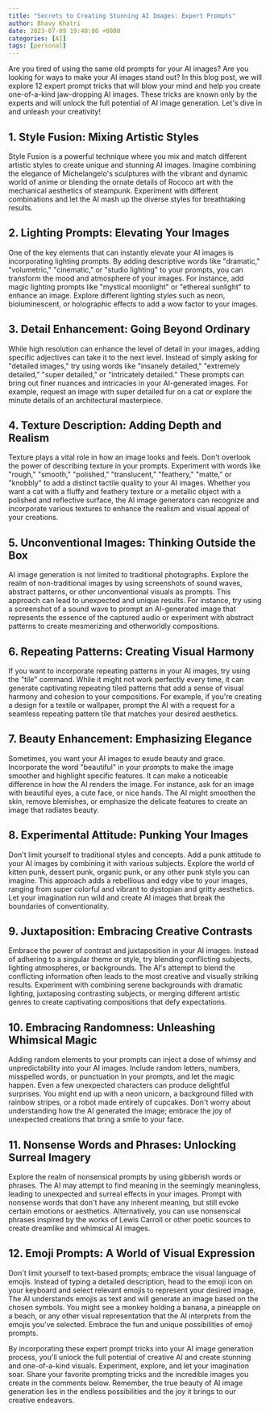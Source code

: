 ```yaml
---
title: "Secrets to Creating Stunning AI Images: Expert Prompts"
author: Bhavy Khatri
date: 2023-07-09 19:40:00 +0800
categories: [AI]
tags: [personal]
---
```


Are you tired of using the same old prompts for your AI images? Are you looking for ways to make your AI images stand out? In this blog post, we will explore 12 expert prompt tricks that will blow your mind and help you create one-of-a-kind jaw-dropping AI images. These tricks are known only by the experts and will unlock the full potential of AI image generation. Let's dive in and unleash your creativity!

## 1. Style Fusion: Mixing Artistic Styles

Style Fusion is a powerful technique where you mix and match different artistic styles to create unique and stunning AI images. Imagine combining the elegance of Michelangelo's sculptures with the vibrant and dynamic world of anime or blending the ornate details of Rococo art with the mechanical aesthetics of steampunk. Experiment with different combinations and let the AI mash up the diverse styles for breathtaking results.

## 2. Lighting Prompts: Elevating Your Images

One of the key elements that can instantly elevate your AI images is incorporating lighting prompts. By adding descriptive words like "dramatic," "volumetric," "cinematic," or "studio lighting" to your prompts, you can transform the mood and atmosphere of your images. For instance, add magic lighting prompts like "mystical moonlight" or "ethereal sunlight" to enhance an image. Explore different lighting styles such as neon, bioluminescent, or holographic effects to add a wow factor to your images.

## 3. Detail Enhancement: Going Beyond Ordinary

While high resolution can enhance the level of detail in your images, adding specific adjectives can take it to the next level. Instead of simply asking for "detailed images," try using words like "insanely detailed," "extremely detailed," "super detailed," or "intricately detailed." These prompts can bring out finer nuances and intricacies in your AI-generated images. For example, request an image with super detailed fur on a cat or explore the minute details of an architectural masterpiece.

## 4. Texture Description: Adding Depth and Realism

Texture plays a vital role in how an image looks and feels. Don't overlook the power of describing texture in your prompts. Experiment with words like "rough," "smooth," "polished," "translucent," "feathery," "matte," or "knobbly" to add a distinct tactile quality to your AI images. Whether you want a cat with a fluffy and feathery texture or a metallic object with a polished and reflective surface, the AI image generators can recognize and incorporate various textures to enhance the realism and visual appeal of your creations.

## 5. Unconventional Images: Thinking Outside the Box

AI image generation is not limited to traditional photographs. Explore the realm of non-traditional images by using screenshots of sound waves, abstract patterns, or other unconventional visuals as prompts. This approach can lead to unexpected and unique results. For instance, try using a screenshot of a sound wave to prompt an AI-generated image that represents the essence of the captured audio or experiment with abstract patterns to create mesmerizing and otherworldly compositions.

## 6. Repeating Patterns: Creating Visual Harmony

If you want to incorporate repeating patterns in your AI images, try using the "tile" command. While it might not work perfectly every time, it can generate captivating repeating tiled patterns that add a sense of visual harmony and cohesion to your compositions. For example, if you're creating a design for a textile or wallpaper, prompt the AI with a request for a seamless repeating pattern tile that matches your desired aesthetics.

## 7. Beauty Enhancement: Emphasizing Elegance

Sometimes, you want your AI images to exude beauty and grace. Incorporate the word "beautiful" in your prompts to make the image smoother and highlight specific features. It can make a noticeable difference in how the AI renders the image. For instance, ask for an image with beautiful eyes, a cute face, or nice hands. The AI might smoothen the skin, remove blemishes, or emphasize the delicate features to create an image that radiates beauty.

## 8. Experimental Attitude: Punking Your Images

Don't limit yourself to traditional styles and concepts. Add a punk attitude to your AI images by combining it with various subjects. Explore the world of kitten punk, dessert punk, organic punk, or any other punk style you can imagine. This approach adds a rebellious and edgy vibe to your images, ranging from super colorful and vibrant to dystopian and gritty aesthetics. Let your imagination run wild and create AI images that break the boundaries of conventionality.

## 9. Juxtaposition: Embracing Creative Contrasts

Embrace the power of contrast and juxtaposition in your AI images. Instead of adhering to a singular theme or style, try blending conflicting subjects, lighting atmospheres, or backgrounds. The AI's attempt to blend the conflicting information often leads to the most creative and visually striking results. Experiment with combining serene backgrounds with dramatic lighting, juxtaposing contrasting subjects, or merging different artistic genres to create captivating compositions that defy expectations.

## 10. Embracing Randomness: Unleashing Whimsical Magic

Adding random elements to your prompts can inject a dose of whimsy and unpredictability into your AI images. Include random letters, numbers, misspelled words, or punctuation in your prompts, and let the magic happen. Even a few unexpected characters can produce delightful surprises. You might end up with a neon unicorn, a background filled with rainbow stripes, or a robot made entirely of cupcakes. Don't worry about understanding how the AI generated the image; embrace the joy of unexpected creations that bring a smile to your face.

## 11. Nonsense Words and Phrases: Unlocking Surreal Imagery

Explore the realm of nonsensical prompts by using gibberish words or phrases. The AI may attempt to find meaning in the seemingly meaningless, leading to unexpected and surreal effects in your images. Prompt with nonsense words that don't have any inherent meaning, but still evoke certain emotions or aesthetics. Alternatively, you can use nonsensical phrases inspired by the works of Lewis Carroll or other poetic sources to create dreamlike and whimsical AI images.

## 12. Emoji Prompts: A World of Visual Expression

Don't limit yourself to text-based prompts; embrace the visual language of emojis. Instead of typing a detailed description, head to the emoji icon on your keyboard and select relevant emojis to represent your desired image. The AI understands emojis as text and will generate an image based on the chosen symbols. You might see a monkey holding a banana, a pineapple on a beach, or any other visual representation that the AI interprets from the emojis you've selected. Embrace the fun and unique possibilities of emoji prompts.

By incorporating these expert prompt tricks into your AI image generation process, you'll unlock the full potential of creative AI and create stunning and one-of-a-kind visuals. Experiment, explore, and let your imagination soar. Share your favorite prompting tricks and the incredible images you create in the comments below. Remember, the true beauty of AI image generation lies in the endless possibilities and the joy it brings to our creative endeavors.
